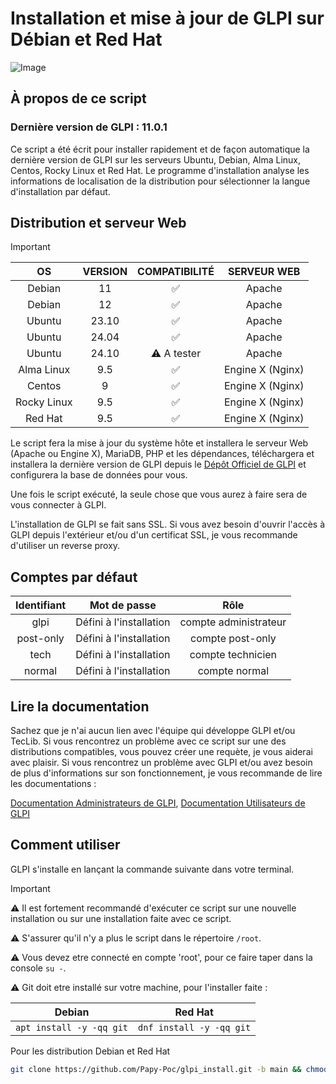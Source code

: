 # Installation et mise à jour de GLPI sur Débian et Red Hat

  ![Image](https://www.glpi-project.org/wp-content/uploads/2024/08/Group-34.png)

## À propos de ce script

### Dernière version de GLPI : 11.0.1

Ce script a été écrit pour installer rapidement et de façon automatique la dernière version de GLPI sur les serveurs Ubuntu, Debian, Alma Linux, Centos, Rocky Linux et Red Hat.
Le programme d'installation analyse les informations de localisation de la distribution pour sélectionner la langue d'installation par défaut. 

## Distribution et serveur Web

>[!IMPORTANT]
>
>| OS | VERSION | COMPATIBILITÉ | SERVEUR WEB |
>|:--:|:--:|:--:|:--:|
>|Debian|11|✅|Apache|
>|Debian|12|✅|Apache|
>|Ubuntu|23.10|✅|Apache|
>|Ubuntu|24.04|✅|Apache|
>|Ubuntu|24.10|⚠️ A tester|Apache|
>|Alma Linux|9.5|✅|Engine X (Nginx)|
>|Centos|9|✅|Engine X (Nginx)|
>|Rocky Linux|9.5|✅|Engine X (Nginx)|
>|Red Hat|9.5|✅|Engine X (Nginx)|

Le script fera la mise à jour du système hôte et installera le serveur Web (Apache ou Engine X), MariaDB, PHP et les dépendances, téléchargera et installera la dernière version de GLPI depuis le [Dépôt Officiel de GLPI](https://github.com/glpi-project/glpi) et configurera la base de données pour vous.

Une fois le script exécuté, la seule chose que vous aurez à faire sera de vous connecter à GLPI.

L'installation de GLPI se fait sans SSL. Si vous avez besoin d'ouvrir l'accès à GLPI depuis l'extérieur et/ou d'un certificat SSL, je vous recommande d'utiliser un reverse proxy.

## Comptes par défaut

| Identifiant | Mot de passe | Rôle |
|:--:|:--:|:--:|
|glpi|Défini à l'installation|compte administrateur|
|post-only|Défini à l'installation|compte post-only|
|tech|Défini à l'installation|compte technicien|
|normal|Défini à l'installation|compte normal|

## Lire la documentation

Sachez que je n'ai aucun lien avec l'équipe qui développe GLPI et/ou TecLib.
Si vous rencontrez un problème avec ce script sur une des distributions compatibles, vous pouvez créer une requète, je vous aiderai avec plaisir.
Si vous rencontrez un problème avec GLPI et/ou avez besoin de plus d'informations sur son fonctionnement, je vous recommande de lire les documentations :

[Documentation Administrateurs de GLPI](https://glpi-install.readthedocs.io/), [Documentation Utilisateurs de GLPI](https://glpi-user-documentation.readthedocs.io/)

## Comment utiliser

GLPI s'installe en lançant la commande suivante dans votre terminal.

>[!IMPORTANT]
>⚠️ Il est fortement recommandé d'exécuter ce script sur une nouvelle installation ou sur une installation faite avec ce script.
>
>⚠️ S'assurer qu'il n'y a plus le script dans le répertoire ```/root```.
>
>⚠️ Vous devez etre connecté en compte 'root', pour ce faire taper dans la console ```su -```.
>
>⚠️ Git doit etre installé sur votre machine, pour l'installer faite :
>
>| Debian | Red Hat |
>|:--:|:--:|
>| ```apt install -y -qq git``` | ```dnf install -y -qq git``` |

Pour les distribution Debian et Red Hat

```bash
git clone https://github.com/Papy-Poc/glpi_install.git -b main && chmod -R +x glpi_install && ./glpi_install/glpi-install
```

